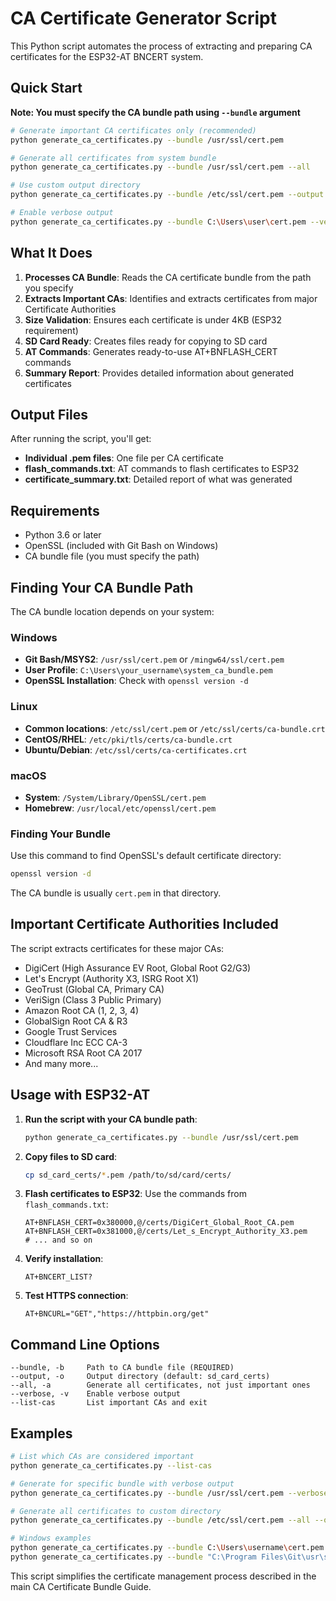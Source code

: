 # CA Certificate Generator Script

This Python script automates the process of extracting and preparing CA certificates for the ESP32-AT BNCERT system.

## Quick Start

**Note: You must specify the CA bundle path using `--bundle` argument**

```bash
# Generate important CA certificates only (recommended)
python generate_ca_certificates.py --bundle /usr/ssl/cert.pem

# Generate all certificates from system bundle
python generate_ca_certificates.py --bundle /usr/ssl/cert.pem --all

# Use custom output directory
python generate_ca_certificates.py --bundle /etc/ssl/cert.pem --output my_certificates

# Enable verbose output
python generate_ca_certificates.py --bundle C:\Users\user\cert.pem --verbose
```

## What It Does

1. **Processes CA Bundle**: Reads the CA certificate bundle from the path you specify
2. **Extracts Important CAs**: Identifies and extracts certificates from major Certificate Authorities
3. **Size Validation**: Ensures each certificate is under 4KB (ESP32 requirement)
4. **SD Card Ready**: Creates files ready for copying to SD card
5. **AT Commands**: Generates ready-to-use AT+BNFLASH_CERT commands
6. **Summary Report**: Provides detailed information about generated certificates

## Output Files

After running the script, you'll get:

- **Individual .pem files**: One file per CA certificate
- **flash_commands.txt**: AT commands to flash certificates to ESP32
- **certificate_summary.txt**: Detailed report of what was generated

## Requirements

- Python 3.6 or later
- OpenSSL (included with Git Bash on Windows)
- CA bundle file (you must specify the path)

## Finding Your CA Bundle Path

The CA bundle location depends on your system:

### Windows
- **Git Bash/MSYS2**: `/usr/ssl/cert.pem` or `/mingw64/ssl/cert.pem`
- **User Profile**: `C:\Users\your_username\system_ca_bundle.pem`
- **OpenSSL Installation**: Check with `openssl version -d`

### Linux
- **Common locations**: `/etc/ssl/cert.pem` or `/etc/ssl/certs/ca-bundle.crt`
- **CentOS/RHEL**: `/etc/pki/tls/certs/ca-bundle.crt`
- **Ubuntu/Debian**: `/etc/ssl/certs/ca-certificates.crt`

### macOS
- **System**: `/System/Library/OpenSSL/cert.pem`
- **Homebrew**: `/usr/local/etc/openssl/cert.pem`

### Finding Your Bundle
Use this command to find OpenSSL's default certificate directory:
```bash
openssl version -d
```
The CA bundle is usually `cert.pem` in that directory.

## Important Certificate Authorities Included

The script extracts certificates for these major CAs:

- DigiCert (High Assurance EV Root, Global Root G2/G3)
- Let's Encrypt (Authority X3, ISRG Root X1)
- GeoTrust (Global CA, Primary CA)
- VeriSign (Class 3 Public Primary)
- Amazon Root CA (1, 2, 3, 4)
- GlobalSign Root CA & R3
- Google Trust Services
- Cloudflare Inc ECC CA-3
- Microsoft RSA Root CA 2017
- And many more...

## Usage with ESP32-AT

1. **Run the script with your CA bundle path**:
   ```bash
   python generate_ca_certificates.py --bundle /usr/ssl/cert.pem
   ```

2. **Copy files to SD card**:
   ```bash
   cp sd_card_certs/*.pem /path/to/sd/card/certs/
   ```

3. **Flash certificates to ESP32**:
   Use the commands from `flash_commands.txt`:
   ```
   AT+BNFLASH_CERT=0x380000,@/certs/DigiCert_Global_Root_CA.pem
   AT+BNFLASH_CERT=0x381000,@/certs/Let_s_Encrypt_Authority_X3.pem
   # ... and so on
   ```

4. **Verify installation**:
   ```
   AT+BNCERT_LIST?
   ```

5. **Test HTTPS connection**:
   ```
   AT+BNCURL="GET","https://httpbin.org/get"
   ```

## Command Line Options

```
--bundle, -b     Path to CA bundle file (REQUIRED)
--output, -o     Output directory (default: sd_card_certs)
--all, -a        Generate all certificates, not just important ones
--verbose, -v    Enable verbose output
--list-cas       List important CAs and exit
```

## Examples

```bash
# List which CAs are considered important
python generate_ca_certificates.py --list-cas

# Generate for specific bundle with verbose output
python generate_ca_certificates.py --bundle /usr/ssl/cert.pem --verbose

# Generate all certificates to custom directory
python generate_ca_certificates.py --bundle /etc/ssl/cert.pem --all --output all_certificates

# Windows examples
python generate_ca_certificates.py --bundle C:\Users\username\cert.pem
python generate_ca_certificates.py --bundle "C:\Program Files\Git\usr\ssl\cert.pem" --verbose
```

This script simplifies the certificate management process described in the main CA Certificate Bundle Guide.